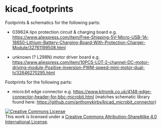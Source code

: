 # kicad_footprints

Footprints & schematics for the following parts:

- 03962A lipo protection circuit & charging board e.g. https://www.aliexpress.com/item/Free-Shipping-5V-Micro-USB-1A-18650-Lithium-Battery-Charging-Board-With-Protection-Charger-Module/32761199508.html

- unknown (? L298N) motor driver board e.g. https://www.aliexpress.com/item/10PCS-LOT-2-channel-DC-motor-driving-module-Positive-inversion-PWM-speed-mini-motor-dual-h/32646270295.html


Footprints for the following parts:

- micro:bit edge connector e.g. https://www.kitronik.co.uk/4148-edge-connector-header-for-bbc-microbit.html (matches schematic library found here: https://github.com/anthonykirby/kicad_microbit_connector)

<a rel="license" href="http://creativecommons.org/licenses/by-sa/4.0/"><img alt="Creative Commons License" style="border-width:0" src="https://i.creativecommons.org/l/by-sa/4.0/88x31.png" /></a><br />This work is licensed under a <a rel="license" href="http://creativecommons.org/licenses/by-sa/4.0/">Creative Commons Attribution-ShareAlike 4.0 International License</a>.

